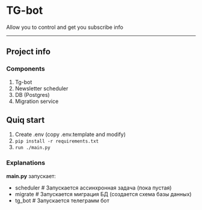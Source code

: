 # TG-bot 

Allow you to control and get you subscribe info
___
## Project info

### Components 

1) Tg-bot
2) Newsletter scheduler
3) DB (Postgres)
4) Migration service


## Quiq start
1) Create .env (copy .env.template and modify)
2) ``pip install -r requirements.txt``
3) ``run ./main.py``

### Explanations

**main.py** запускает:
- scheduler  # Запускается ассинхронная задача (пока пустая) 
- migrate    # Запускается миграция БД (создается схема базы данных)
- tg_bot     # Запускается телеграмм бот